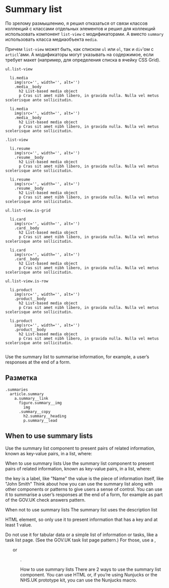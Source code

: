 # Summary list

По зрелому размышлению, я решил отказаться от связи классов коллекций с классами отдельных элементов и решил для коллекций использовать  компонент `list-view` с модификаторами. А вмеcто `summary` использовать класса медиаобъекта `media`.

Причем `list-view` может быть, как списком `ul` или `ol`, так и `div`'ом с `articl`'ами. А модификаторы могут указывать на содержимое, если требует макет (например, для определения списка в ячейку CSS Grid).

```pug
ul.list-view

  li.media
    img(src='', width='', alt='')
    .media__body
      h2 List-based media object
      p Cras sit amet nibh libero, in gravida nulla. Nulla vel metus scelerisque ante sollicitudin.

  li.media
    img(src='', width='', alt='')
    .media__body
      h2 List-based media object
      p Cras sit amet nibh libero, in gravida nulla. Nulla vel metus scelerisque ante sollicitudin.

.list-view

  li.resume
    img(src='', width='', alt='')
    .resume__body
      h2 List-based media object
      p Cras sit amet nibh libero, in gravida nulla. Nulla vel metus scelerisque ante sollicitudin.

  li.resume
    img(src='', width='', alt='')
    .resume__body
      h2 List-based media object
      p Cras sit amet nibh libero, in gravida nulla. Nulla vel metus scelerisque ante sollicitudin.

ul.list-view.is-grid

  li.card
    img(src='', width='', alt='')
    .card__body
      h2 List-based media object
      p Cras sit amet nibh libero, in gravida nulla. Nulla vel metus scelerisque ante sollicitudin.

  li.card
    img(src='', width='', alt='')
    .card__body
      h2 List-based media object
      p Cras sit amet nibh libero, in gravida nulla. Nulla vel metus scelerisque ante sollicitudin.

ul.list-view.is-row

  li.product
    img(src='', width='', alt='')
    .product__body
      h2 List-based media object
      p Cras sit amet nibh libero, in gravida nulla. Nulla vel metus scelerisque ante sollicitudin.

  li.product
    img(src='', width='', alt='')
    .product__body
      h2 List-based media object
      p Cras sit amet nibh libero, in gravida nulla. Nulla vel metus scelerisque ante sollicitudin.


```



Use the summary list to summarise information, for example, a user’s responses at the end of a form.

## Разметка

```pug
.summaries
  article.summary
    a.summary__link
      figure.summary__img
        img
      .summary__copy
        h2.summary__heading
        p.summary__lead
```

## When to use summary lists

Use the summary list component to present pairs of related information, known as key-value pairs, in a list, where:

When to use summary lists
Use the summary list component to present pairs of related information, known as key-value pairs, in a list, where:

the key is a label, like "Name"
the value is the piece of information itself, like "John Smith"
Think about how you can use the summary list along with other components or patterns to give users a sense of control. You can use it to summarise a user’s responses at the end of a form, for example as part of the GOV.UK check answers pattern.

When not to use summary lists
The summary list uses the description list <dl> HTML element, so only use it to present information that has a key and at least 1 value.

Do not use it for tabular data or a simple list of information or tasks, like a task list page. (See the GOV.UK task list page pattern.) For those, use a <table>, <ul> or <ol>.

How to use summary lists
There are 2 ways to use the summary list component. You can use HTML or, if you’re using Nunjucks or the NHS.UK prototype kit, you can use the Nunjucks macro.
